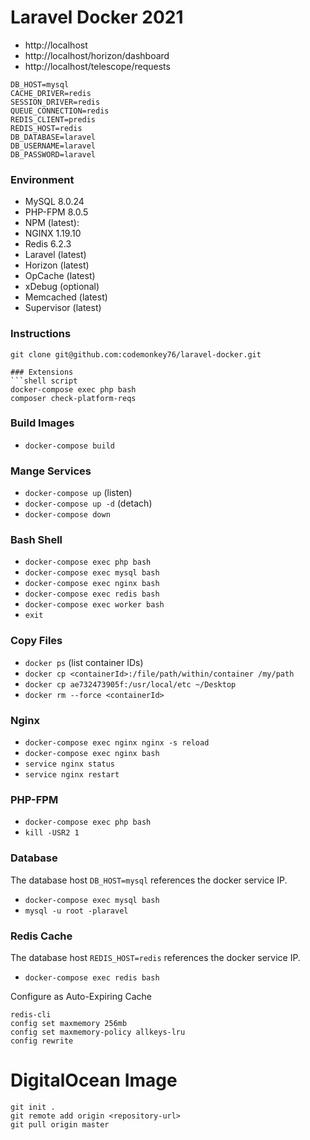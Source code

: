 # Laravel Docker 2021
- http://localhost
- http://localhost/horizon/dashboard
- http://localhost/telescope/requests

```dotenv
DB_HOST=mysql
CACHE_DRIVER=redis
SESSION_DRIVER=redis
QUEUE_CONNECTION=redis
REDIS_CLIENT=predis
REDIS_HOST=redis
DB_DATABASE=laravel
DB_USERNAME=laravel
DB_PASSWORD=laravel
```

### Environment
- MySQL 8.0.24
- PHP-FPM 8.0.5
- NPM (latest):
- NGINX 1.19.10
- Redis 6.2.3
- Laravel (latest)
- Horizon (latest)
- OpCache (latest)
- xDebug (optional)
- Memcached (latest)
- Supervisor (latest)

### Instructions
```shell script
git clone git@github.com:codemonkey76/laravel-docker.git

### Extensions
```shell script
docker-compose exec php bash
composer check-platform-reqs
```

### Build Images
- `docker-compose build`

### Mange Services
- `docker-compose up` (listen)
- `docker-compose up -d` (detach)
- `docker-compose down` 

### Bash Shell
- `docker-compose exec php bash`
- `docker-compose exec mysql bash`
- `docker-compose exec nginx bash`
- `docker-compose exec redis bash`
- `docker-compose exec worker bash`
- `exit`

### Copy Files
- `docker ps` (list container IDs)
- `docker cp <containerId>:/file/path/within/container /my/path`
- `docker cp ae732473905f:/usr/local/etc ~/Desktop`
- `docker rm --force <containerId>`

### Nginx
- `docker-compose exec nginx nginx -s reload`
- `docker-compose exec nginx bash`
- `service nginx status`
- `service nginx restart`

### PHP-FPM
- `docker-compose exec php bash`
- `kill -USR2 1`

### Database
The database host `DB_HOST=mysql` references the docker service IP.

- `docker-compose exec mysql bash`
- `mysql -u root -plaravel`

### Redis Cache
The database host `REDIS_HOST=redis` references the docker service IP.

- `docker-compose exec redis bash`

Configure as Auto-Expiring Cache
```shell script
redis-cli
config set maxmemory 256mb
config set maxmemory-policy allkeys-lru
config rewrite
```

# DigitalOcean Image
```shell script
git init .
git remote add origin <repository-url>
git pull origin master
```
